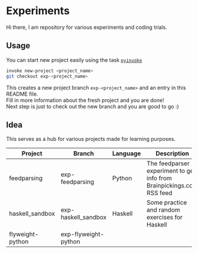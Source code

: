 # Experiments

Hi there, I am repository for various experiments and coding trials.  

## Usage

You can start new project easily using the task [`pyinvoke`](http://www.pyinvoke.org/)  

```bash
invoke new-project <project_name>
git checkout exp-<project_name>
```  
  
This creates a new project branch `exp-<project_name>` and an entry in this README file.   
Fill in more information about the fresh project and you are done!   
Next step is just to check out the new branch and you are good to go :)   
  
## Idea 

This serves as a hub for various projects made for learning purposes. 

| Project | Branch | Language | Description |
| --- | --- | --- | --- |
| feedparsing | exp-feedparsing | Python | The feedparser experiment to get info from Brainpickings.com RSS feed
| haskell_sandbox | exp-haskell_sandbox | Haskell | Some practice and random exercises for Haskell
| flyweight-python | exp-flyweight-python |
<!-- (new_project_entry) -->